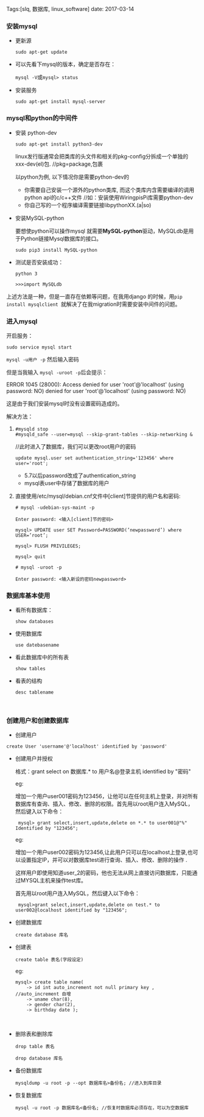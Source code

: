 
Tags:[slq, 数据库, linux_software] date: 2017-03-14 

### 安装mysql

* 更新源

  `sudo apt-get update`

* 可以先看下mysql的版本，确定是否存在：

  `mysql -V`或`mysql> status`

* 安装服务

  `sudo apt-get install mysql-server`

### mysql和python的中间件

* 安装 python-dev

  `sudo apt-get install python3-dev`

  linux发行版通常会把类库的头文件和相关的pkg-config分拆成一个单独的xxx-dev(el)包.    //pkg=package,包裹

  以python为例, 以下情况你是需要python-dev的

  - 你需要自己安装一个源外的python类库, 而这个类库内含需要编译的调用python api的c/c++文件  //如：安装使用WiringpisPi库需要python-dev
  - 你自己写的一个程序编译需要链接libpythonXX.(a|so)

* 安装MySQL-python

  要想使python可以操作mysql 就需要**MySQL-python**驱动，MySQLdb是用于Python链接Mysql数据库的接口。

  `sudo pip3 install MySQL-python`

* 测试是否安装成功：

  `python 3`

  `>>>import MySQLdb`

上述方法是一种，但是一直存在依赖等问题，在我用django 的时候，用`pip install mysqlclient `就解决了在我migration时需要安装中间件的问题。



### 进入mysql

开启服务：

`sudo service mysql start`

`mysql -u用户 -p` 然后输入密码

但是当我输入 `mysql -uroot -p`后会提示：

ERROR 1045 (28000): Access denied for user 'root'@'localhost' (using password: NO) denied for user 'root'@'localhost' (using password: NO)

这是由于我们安装mysql时没有设置密码造成的。

解决方法：

1. ```shell
   #mysqld stop
   #mysqld_safe --user=mysql --skip-grant-tables --skip-networking &
   ```

   //此时进入了数据库，我们可以更改root用户的密码

   ```
   update mysql.user set authentication_string='123456' where user='root';
   ```

   * 5.7以后password改成了authentication_string
   * mysql表user中存储了数据库的用户

2. 直接使用/etc/mysql/debian.cnf文件中[client]节提供的用户名和密码: 

   ```mysql
   # mysql -udebian-sys-maint -p 

   Enter password: <输入[client]节的密码> 

   mysql> UPDATE user SET Password=PASSWORD(’newpassword’) where USER=’root’; 

   mysql> FLUSH PRIVILEGES; 

   mysql> quit 

   # mysql -uroot -p 

   Enter password: <输入新设的密码newpassword> 
   ```



### 数据库基本使用

* 看所有数据库：

  `show databases`

* 使用数据库

  `use datebasename`

* 看此数据库中的所有表

  `show tables`

* 看表的结构

  `desc tablename`

  ​

### 创建用户和创建数据库

* 创建用户

`create User 'username'@'localhost' identified by 'password'`

* 创建用户并授权

  格式：grant select on 数据库.* to 用户名@登录主机 identified by "密码"

  eg:

  增加一个用户user001密码为123456，让他可以在任何主机上登录，并对所有数据库有查询、插入、修改、删除的权限。首先用以root用户连入MySQL，然后键入以下命令：

  ` mysql> grant select,insert,update,delete on *.* to user001@"%" Identified by "123456";`

  eg:

  增加一个用户user002密码为123456,让此用户只可以在localhost上登录,也可以设置指定IP，并可以对数据库test进行查询、插入、修改、删除的操作 .

  这样用户即使用知道user_2的密码，他也无法从网上直接访问数据库，只能通过MYSQL主机来操作test库。

  首先用以root用户连入MySQL，然后键入以下命令：

  ` mysql>grant select,insert,update,delete on test.* to user002@localhost identified by "123456";`

* 创建数据库


  `create database 库名 `

* 创建表

  `create table 表名(字段设定)`

  eg:

  ```mysql
  mysql> create table name(
      -> id int auto_increment not null primary key ,  //auto_increment 自增
      -> uname char(8),
      -> gender char(2),
      -> birthday date );
  ```

  ​

* 删除表和删除库

  `drop table 表名`

  `drop database 库名`

* 备份数据库

  `mysqldump -u root -p --opt 数据库名>备份名; //进入到库目录`

* 恢复数据库

  `mysql -u root -p 数据库名<备份名; //恢复时数据库必须存在，可以为空数据库`